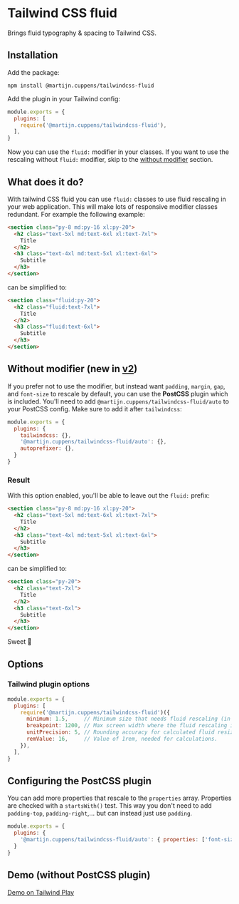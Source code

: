 # Tailwind CSS fluid

Brings fluid typography & spacing to Tailwind CSS.

## Installation

Add the package:

```shell
npm install @martijn.cuppens/tailwindcss-fluid
```

Add the plugin in your Tailwind config:

```js
module.exports = {
  plugins: [
    require('@martijn.cuppens/tailwindcss-fluid'),
  ],
}
```

Now you can use the `fluid:` modifier in your classes. If you want to use the rescaling without `fluid:` modifier, skip to the [without modifier](#without-modifier-new-in-v2) section.

## What does it do?

With tailwind CSS fluid you can use `fluid:` classes to use fluid rescaling in your web application. This will make lots of responsive modifier classes redundant. For example the following example:

```html
<section class="py-8 md:py-16 xl:py-20">
  <h2 class="text-5xl md:text-6xl xl:text-7xl">
    Title
  </h2>
  <h3 class="text-4xl md:text-5xl xl:text-6xl">
    Subtitle
  </h3>
</section>
```

can be simplified to:

```html
<section class="fluid:py-20">
  <h2 class="fluid:text-7xl">
    Title
  </h2>
  <h3 class="fluid:text-6xl">
    Subtitle
  </h3>
</section>
```

## Without modifier (new in [v2](https://github.com/MartijnCuppens/tailwind-fluid/releases/tag/v2.0.0))

If you prefer not to use the modifier, but instead want `padding`, `margin`, `gap`, and `font-size` to rescale by default, you can use the **PostCSS** plugin which is included. You'll need to add `@martijn.cuppens/tailwindcss-fluid/auto` to your PostCSS config. Make sure to add it after `tailwindcss`:

```js
module.exports = {
  plugins: {
    tailwindcss: {},
    '@martijn.cuppens/tailwindcss-fluid/auto': {},
    autoprefixer: {},
  }
}
```

### Result

With this option enabled, you'll be able to leave out the `fluid:` prefix:

```html
<section class="py-8 md:py-16 xl:py-20">
  <h2 class="text-5xl md:text-6xl xl:text-7xl">
    Title
  </h2>
  <h3 class="text-4xl md:text-5xl xl:text-6xl">
    Subtitle
  </h3>
</section>
```

can be simplified to:

```html
<section class="py-20">
  <h2 class="text-7xl">
    Title
  </h2>
  <h3 class="text-6xl">
    Subtitle
  </h3>
</section>
```

Sweet 🤤

## Options

### Tailwind plugin options

```js
module.exports = {
  plugins: [
    require('@martijn.cuppens/tailwindcss-fluid')({
      minimum: 1.5,     // Minimum size that needs fluid rescaling (in rem).
      breakpoint: 1200, // Max screen width where the fluid rescaling is applied to (in px).
      unitPrecision: 5, // Rounding accuracy for calculated fluid resizing.
      remValue: 16,     // Value of 1rem, needed for calculations.
    }),
  ],
}
```

## Configuring the PostCSS plugin

You can add more properties that rescale to the `properties` array. Properties are checked with a `startsWith()` test. This way you don't need to add `padding-top`, `padding-right`,... but can instead just use `padding`.

```js
module.exports = {
  plugins: {
    '@martijn.cuppens/tailwindcss-fluid/auto': { properties: ['font-size', 'width', 'height', 'padding'] },
  }
}

```

## Demo (without PostCSS plugin)

[Demo on Tailwind Play](https://play.tailwindcss.com/Xk2FSQgCvM)
